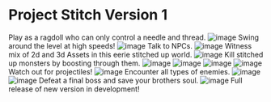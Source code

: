 # Project Stitch Version 1
Play as a ragdoll who can only control a needle and thread.
![image](https://user-images.githubusercontent.com/53094076/236558144-0b7ff595-6b5e-4397-aa10-76bdc182c365.png)
Swing around the level at high speeds!
![image](https://user-images.githubusercontent.com/53094076/236559158-9557d451-e205-4ccd-a053-c3a3e6e6f028.png)
Talk to NPCs.
![image](https://user-images.githubusercontent.com/53094076/236558814-5653cd3e-82a2-49fd-a4ce-88d0c1574716.png)
Witness mix of 2d and 3d Assets in this eerie stitched up world.
![image](https://user-images.githubusercontent.com/53094076/236558285-7ee1e2eb-22a2-4645-a2b6-4c320412911b.png)
Kill stitched up monsters by boosting through them.
![image](https://user-images.githubusercontent.com/53094076/236559304-59e88c87-e2f9-4c1f-8d06-c5674f151232.png)
![image](https://user-images.githubusercontent.com/53094076/236559353-bcd35b45-5c55-4b84-9e7b-ca856d07eae5.png)
![image](https://user-images.githubusercontent.com/53094076/236559513-e4953e87-bacc-4a19-9b12-1dbef9f4993e.png)
![image](https://user-images.githubusercontent.com/53094076/236559564-7cd8ec26-c358-448b-8f9f-221d24751aa3.png)
Watch out for projectiles!
![image](https://user-images.githubusercontent.com/53094076/236559836-05894f25-933f-4db8-8420-86a3b354440e.png)
Encounter all types of enemies.
![image](https://user-images.githubusercontent.com/53094076/236560217-95d2f600-e3c4-4d2d-b8e5-6a0168811bb9.png)
![image](https://user-images.githubusercontent.com/53094076/236560317-07cb7b50-fffe-4fe0-b8b5-b1d9a1ef821f.png)
Defeat a final boss and save your brothers soul.
![image](https://user-images.githubusercontent.com/53094076/236560418-7f0d32b4-55d9-4448-ab70-bcf46983b3ca.png)
Full release of new version in development!
